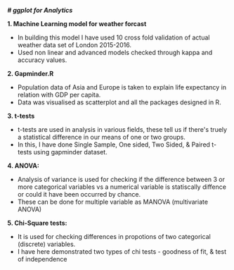 ***# ggplot for Analytics***

**1. Machine Learning model for weather forcast**
- In building this model I have used 10 cross fold validation of actual weather data set of London 2015-2016.
- Used non linear and advanced models checked through kappa and accuracy values.

**2. Gapminder.R**
- Population data of Asia and Europe is taken to explain life expectancy in relation with GDP per capita. 
- Data was visualised as scatterplot and all the packages designed in R. 

**3. t-tests**
- t-tests are used in analysis in various fields, these tell us if there's truely a statistical difference in our means of one or two groups.
- In this, I have done Single Sample, One sided, Two Sided, & Paired t-tests using gapminder dataset.

**4. ANOVA:**
- Analysis of variance is used for checking if the difference between 3 or more categorical variables vs a numerical variable is statiscally diffence or could it have been occurred by chance. 
- These can be done for multiple variable as MANOVA (multivariate ANOVA)

**5. Chi-Square tests:**
- It is used for checking differences in propotions of two categorical (discrete) variables. 
- I have here demonstrated two types of chi tests - goodness of fit, & test of independence
